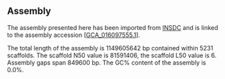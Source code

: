 **Assembly**
--------

The assembly presented here has been imported from [INSDC](http://www.insdc.org) and is linked to the assembly accession [[GCA\_016097555.1](http://www.ebi.ac.uk/ena/data/view/GCA_016097555.1)].

The total length of the assembly is 1149605642 bp contained within 5231 scaffolds.
The scaffold N50 value is 81591406, the scaffold L50 value is 6.
Assembly gaps span 849600 bp. The GC% content of the assembly is 0.0%.
